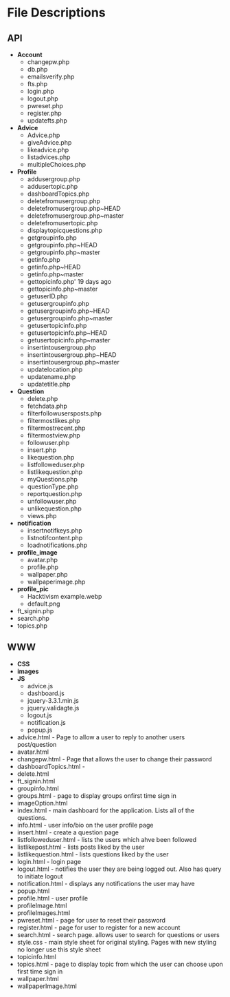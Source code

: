 # File Descriptions
## API
 - **Account**
   - changepw.php
   - db.php
   - emailsverify.php
   - fts.php
   - login.php
   - logout.php
   - pwreset.php
   - register.php
   - updatefts.php
 - **Advice**
   - Advice.php
   - giveAdvice.php
   - likeadvice.php
   - listadvices.php
   - multipleChoices.php
 - **Profile**
   - addusergroup.php
   - addusertopic.php
   - dashboardTopics.php
   - deletefromusergroup.php
   - deletefromusergroup.php~HEAD
   - deletefromusergroup.php~master
   - deletefromusertopic.php
   - displaytopicquestions.php
   - getgroupinfo.php
   - getgroupinfo.php~HEAD
   - getgroupinfo.php~master
   - getinfo.php
   - getinfo.php~HEAD
   - getinfo.php~master
   - gettopicinfo.php'	19 days ago
   - gettopicinfo.php~master
   - getuserID.php
   - getusergroupinfo.php
   - getusergroupinfo.php~HEAD
   - getusergroupinfo.php~master
   - getusertopicinfo.php
   - getusertopicinfo.php~HEAD
   - getusertopicinfo.php~master
   - insertintousergroup.php
   - insertintousergroup.php~HEAD
   - insertintousergroup.php~master
   - updatelocation.php
   - updatename.php
   - updatetitle.php
 - **Question**
   - delete.php
   - fetchdata.php
   - filterfollowusersposts.php
   - filtermostlikes.php
   - filtermostrecent.php
   - filtermostview.php
   - followuser.php
   - insert.php
   - likequestion.php
   - listfolloweduser.php
   - listlikequestion.php
   - myQuestions.php
   - questionType.php
   - reportquestion.php
   - unfollowuser.php
   - unlikequestion.php
   - views.php
 - **notification**
   - insertnotifkeys.php
   - listnotifcontent.php
   - loadnotifications.php
 - **profile_image**
   - avatar.php
   - profile.php
   - wallpaper.php
   - wallpaperimage.php
 - **profile_pic**
   - Hacktivism example.webp
   - default.png
 - ft_signin.php
 - search.php
 - topics.php

## WWW
 - **CSS**
 - **images**
 - **JS**
   - advice.js
   - dashboard.js
   - jquery-3.3.1.min.js
   - jquery.validagte.js
   - logout.js
   - notification.js
   - popup.js
 - advice.html - Page to allow a user to reply to another users post/question
 - avatar.html
 - changepw.html - Page that allows the user to change their password
 - dashboardTopics.html -
 - delete.html
 - ft_signin.html
 - groupinfo.html
 - groups.html - page to display groups onfirst time sign in
 - imageOption.html
 - index.html - main dashboard for the application. Lists all of the questions.
 - info.html - user info/bio on the user profile page
 - insert.html - create a question page
 - listfolloweduser.html - lists the users which ahve been followed
 - listlikepost.html - lists posts liked by the user
 - listlikequestion.html - lists questions liked by the user
 - login.html - login page
 - logout.html - notifies the user they are being logged out. Also has query to initiate logout
 - notification.html - displays any notifications the user may have
 - popup.html
 - profile.html - user profile
 - profileImage.html
 - profileImages.html
 - pwreset.html - page for user to reset their password
 - register.html - page for user to register for a new account
 - search.html - search page. allows user to search for questions or users
 - style.css - main style sheet for original styling. Pages with new styling no longer use this style sheet
 - topicinfo.html
 - topics.html - page to display topic from which the user can choose upon first time sign in
 - wallpaper.html
 - wallpaperImage.html
